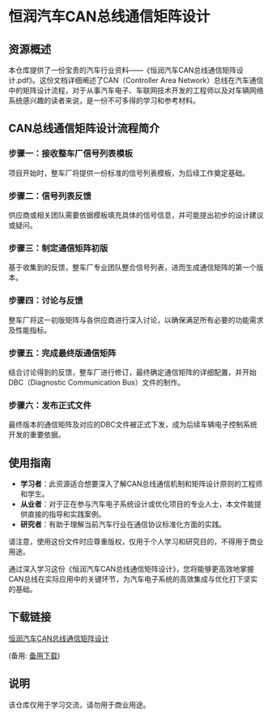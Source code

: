 # 恒润汽车CAN总线通信矩阵设计

## 资源概述

本仓库提供了一份宝贵的汽车行业资料——《恒润汽车CAN总线通信矩阵设计.pdf》。这份文档详细阐述了CAN（Controller Area Network）总线在汽车通信中的矩阵设计流程，对于从事汽车电子、车联网技术开发的工程师以及对车辆网络系统感兴趣的读者来说，是一份不可多得的学习和参考材料。

## CAN总线通信矩阵设计流程简介

### 步骤一：接收整车厂信号列表模板
项目开始时，整车厂将提供一份标准的信号列表模板，为后续工作奠定基础。

### 步骤二：信号列表反馈
供应商或相关团队需要依据模板填充具体的信号信息，并可能提出初步的设计建议或疑问。

### 步骤三：制定通信矩阵初版
基于收集到的反馈，整车厂专业团队整合信号列表，进而生成通信矩阵的第一个版本。

### 步骤四：讨论与反馈
整车厂将这一初版矩阵与各供应商进行深入讨论，以确保满足所有必要的功能需求及性能指标。

### 步骤五：完成最终版通信矩阵
结合讨论得到的反馈，整车厂进行修订，最终确定通信矩阵的详细配置，并开始DBC（Diagnostic Communication Bus）文件的制作。

### 步骤六：发布正式文件
最终版本的通信矩阵及对应的DBC文件被正式下发，成为后续车辆电子控制系统开发的重要依据。

## 使用指南

- **学习者**：此资源适合想要深入了解CAN总线通信机制和矩阵设计原则的工程师和学生。
- **从业者**：对于正在参与汽车电子系统设计或优化项目的专业人士，本文件能提供直接的指导和实践案例。
- **研究者**：有助于理解当前汽车行业在通信协议标准化方面的实践。

请注意，使用这份文件时应尊重版权，仅用于个人学习和研究目的，不得用于商业用途。

通过深入学习这份《恒润汽车CAN总线通信矩阵设计》，您将能够更高效地掌握CAN总线在实际应用中的关键环节，为汽车电子系统的高效集成与优化打下坚实的基础。

## 下载链接
[恒润汽车CAN总线通信矩阵设计](https://pan.quark.cn/s/83a8e2619837) 

(备用: [备用下载](https://pan.baidu.com/s/1tJTr6klRMdKrcPxugtlx0Q?pwd=1234))

## 说明

该仓库仅用于学习交流，请勿用于商业用途。
